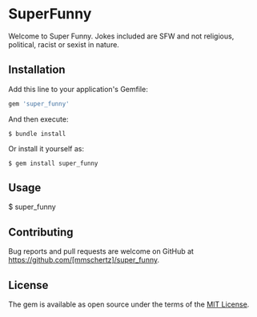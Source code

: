 # SuperFunny

Welcome to Super Funny. Jokes included are SFW and not religious, political, racist or sexist in nature.

## Installation

Add this line to your application's Gemfile:

```ruby
gem 'super_funny'

```

And then execute:

    $ bundle install

Or install it yourself as:

    $ gem install super_funny

## Usage

$ super_funny




## Contributing

Bug reports and pull requests are welcome on GitHub at https://github.com/[mmschertz]/super_funny.


## License

The gem is available as open source under the terms of the [MIT License](https://opensource.org/licenses/MIT).
